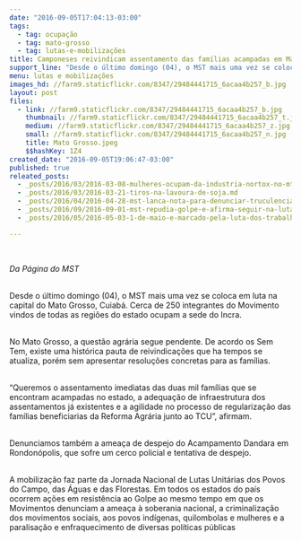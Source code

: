 ```yaml
---
date: "2016-09-05T17:04:13-03:00"
tags:
  - tag: ocupação
  - tag: mato-grosso
  - tag: lutas-e-mobilizações
title: Camponeses reivindicam assentamento das famílias acampadas em Mato Grosso
support_line: "Desde o último domingo (04), o MST mais uma vez se coloca em luta na capital e ocupa a sede do Incra"
menu: lutas e mobilizações
images_hd: //farm9.staticflickr.com/8347/29484441715_6acaa4b257_b.jpg
layout: post
files:
  - link: //farm9.staticflickr.com/8347/29484441715_6acaa4b257_b.jpg
    thumbnail: //farm9.staticflickr.com/8347/29484441715_6acaa4b257_t.jpg
    medium: //farm9.staticflickr.com/8347/29484441715_6acaa4b257_z.jpg
    small: //farm9.staticflickr.com/8347/29484441715_6acaa4b257_n.jpg
    title: Mato Grosso.jpeg
    $$hashKey: 1Z4
created_date: "2016-09-05T19:06:47-03:00"
published: true
releated_posts:
  - _posts/2016/03/2016-03-08-mulheres-ocupam-da-industria-nortox-no-mt.md
  - _posts/2016/03/2016-03-21-tiros-na-lavoura-de-soja.md
  - _posts/2016/04/2016-04-28-mst-lanca-nota-para-denunciar-truculencia-na-sede-do-governo-de-mato-grosso.md
  - _posts/2016/09/2016-09-01-mst-repudia-golpe-e-afirma-seguir-na-luta-pela-restauracao-da-democracia-brasileira.md
  - _posts/2016/05/2016-05-03-1-de-maio-e-marcado-pela-luta-dos-trabalhadores-rurais-sem-terra-de-mato-grosso-do-sul.md

---
```

<p>&nbsp;</p>

<p><em>Da P&aacute;gina do MST</em></p>

<p><br />
Desde o &uacute;ltimo domingo (04), o MST mais uma vez se coloca em luta na capital do Mato Grosso, Cuiab&aacute;. Cerca de 250 integrantes do Movimento vindos de todas as regi&otilde;es do estado ocupam a sede do Incra.</p>

<p><br />
No Mato Grosso, a quest&atilde;o agr&aacute;ria segue pendente. De acordo os Sem Tem, existe uma hist&oacute;rica pauta de reivindica&ccedil;&otilde;es que ha tempos se atualiza, por&eacute;m sem apresentar resolu&ccedil;&otilde;es concretas para as fam&iacute;lias.</p>

<p><br />
&ldquo;Queremos o assentamento imediatas das duas mil fam&iacute;lias que se encontram acampadas no estado, a adequa&ccedil;&atilde;o de infraestrutura dos assentamentos j&aacute; existentes e a agilidade no processo de regulariza&ccedil;&atilde;o das fam&iacute;lias beneficiarias da Reforma Agr&aacute;ria junto ao TCU&rdquo;, afirmam.</p>

<p><br />
Denunciamos tamb&eacute;m a amea&ccedil;a de despejo do Acampamento Dandara em Rondon&oacute;polis, que sofre um cerco policial e tentativa de despejo.</p>

<p><br />
A mobiliza&ccedil;&atilde;o faz parte da Jornada Nacional de Lutas Unit&aacute;rias dos Povos do Campo, das &Aacute;guas e das Florestas. Em todos os estados do pa&iacute;s ocorrem a&ccedil;&otilde;es em resist&ecirc;ncia ao Golpe ao mesmo tempo em que os Movimentos denunciam a amea&ccedil;a &agrave; soberania nacional, a criminaliza&ccedil;&atilde;o dos movimentos sociais, aos povos ind&iacute;genas, quilombolas e mulheres e a paralisa&ccedil;&atilde;o e enfraquecimento de diversas pol&iacute;ticas p&uacute;blicas</p>
